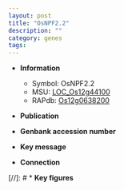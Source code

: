 ```yaml
---
layout: post
title: "OsNPF2.2"
description: ""
category: genes
tags: 
---
```


* **Information**  
    + Symbol: OsNPF2.2  
    + MSU: [LOC_Os12g44100](http://rice.uga.edu/cgi-bin/ORF_infopage.cgi?orf=LOC_Os12g44100)  
    + RAPdb: [Os12g0638200](http://rapdb.dna.affrc.go.jp/viewer/gbrowse_details/irgsp1?name=Os12g0638200)  

* **Publication**  

* **Genbank accession number**  

* **Key message**  

* **Connection**  

[//]: # * **Key figures**  


